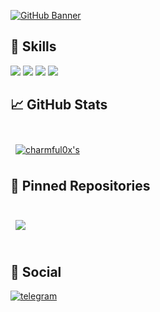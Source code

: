 [![GitHub Banner](https://arweave.net/KLoB5DS5Y70z6p6OeSDI1VzuY_YbtxDtBRVZO0vXEm4)]()

## 🤹 Skills
![](https://img.shields.io/badge/Code-JavaScript-informational?style=flat&logo=JavaScript&logoColor=white&color=4AB197)
![](https://img.shields.io/badge/Code-Python-informational?style=flat&logo=Python&logoColor=white&color=4AB197)
![](https://img.shields.io/badge/Code-Linux-informational?style=flat&logo=Linux&logoColor=white&color=4AB197)
![](https://img.shields.io/badge/Code-Ubuntu-informational?style=flat&logo=Ubuntu&logoColor=white&color=4AB197)

## &#x1f4c8; GitHub Stats

<br>

<a href="https://github.com/charmful0x">
  <img align="center" style="margin:0.5rem" src="https://github-readme-stats.vercel.app/api?username=charmful0x&show_icons=true&line_height=27&count_private=true&title_color=ffffff&text_color=c9cacc&icon_color=4AB097&bg_color=1A2B34" alt=charmful0x's GitHub Stats" />
</a>

<br>

## 📌 Pinned Repositories

<br>

<a href="https://github.com/decentdldotland/tailwindcss-v2-dark-mode-template">
  <img align="center" style="margin:0.5rem" src="https://github-readme-stats.vercel.app/api/pin/?username=decentldotland&repo=ANS&title_color=ffffff&text_color=c9cacc&icon_color=4AB197&bg_color=1A2B34" />
</a>
<br>

<br>

## 💬 Social

[![telegram](https://img.shields.io/badge/Telegram-2CA5E0?style=for-the-badge&logo=telegram&logoColor=white)](https://t.me/DarwinAkaPepe007)
